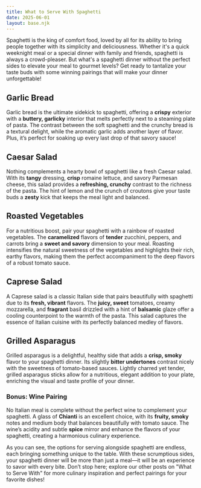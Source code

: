 ```yaml
---
title: What to Serve With Spaghetti
date: 2025-06-01
layout: base.njk
---
```


Spaghetti is the king of comfort food, loved by all for its ability to bring people together with its simplicity and deliciousness. Whether it's a quick weeknight meal or a special dinner with family and friends, spaghetti is always a crowd-pleaser. But what's a spaghetti dinner without the perfect sides to elevate your meal to gourmet levels? Get ready to tantalize your taste buds with some winning pairings that will make your dinner unforgettable!

## **Garlic Bread**
Garlic bread is the ultimate sidekick to spaghetti, offering a **crispy** exterior with a **buttery, garlicky** interior that melts perfectly next to a steaming plate of pasta. The contrast between the soft spaghetti and the crunchy bread is a textural delight, while the aromatic garlic adds another layer of flavor. Plus, it’s perfect for soaking up every last drop of that savory sauce!

## **Caesar Salad**
Nothing complements a hearty bowl of spaghetti like a fresh Caesar salad. With its **tangy** dressing, **crisp** romaine lettuce, and savory Parmesan cheese, this salad provides a **refreshing, crunchy** contrast to the richness of the pasta. The hint of lemon and the crunch of croutons give your taste buds a **zesty** kick that keeps the meal light and balanced.

## **Roasted Vegetables**
For a nutritious boost, pair your spaghetti with a rainbow of roasted vegetables. The **caramelized** flavors of **tender** zucchini, peppers, and carrots bring a **sweet and savory** dimension to your meal. Roasting intensifies the natural sweetness of the vegetables and highlights their rich, earthy flavors, making them the perfect accompaniment to the deep flavors of a robust tomato sauce.

## **Caprese Salad**
A Caprese salad is a classic Italian side that pairs beautifully with spaghetti due to its **fresh, vibrant** flavors. The **juicy, sweet** tomatoes, creamy mozzarella, and **fragrant** basil drizzled with a hint of **balsamic** glaze offer a cooling counterpoint to the warmth of the pasta. This salad captures the essence of Italian cuisine with its perfectly balanced medley of flavors.

## **Grilled Asparagus**
Grilled asparagus is a delightful, healthy side that adds a **crisp, smoky** flavor to your spaghetti dinner. Its slightly **bitter undertones** contrast nicely with the sweetness of tomato-based sauces. Lightly charred yet tender, grilled asparagus sticks allow for a nutritious, elegant addition to your plate, enriching the visual and taste profile of your dinner.

### **Bonus: Wine Pairing**
No Italian meal is complete without the perfect wine to complement your spaghetti. A glass of **Chianti** is an excellent choice, with its **fruity, smoky** notes and medium body that balances beautifully with tomato sauce. The wine’s acidity and subtle **spice** mirror and enhance the flavors of your spaghetti, creating a harmonious culinary experience.

As you can see, the options for serving alongside spaghetti are endless, each bringing something unique to the table. With these scrumptious sides, your spaghetti dinner will be more than just a meal—it will be an experience to savor with every bite. Don’t stop here; explore our other posts on "What to Serve With" for more culinary inspiration and perfect pairings for your favorite dishes!